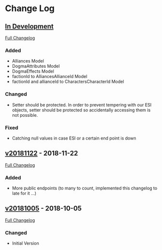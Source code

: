 
# Change Log

## [In Development](https://github.com/ppfeufer/eve-online-intel-tool/tree/development)
[Full Changelog](https://github.com/ppfeufer/eve-online-intel-tool/compare/v20181122...development)
### Added
- Alliances Model
- DogmaAttributes Model
- DogmaEffects Model
- factionId to AlliancesAllianceId Model
- factionId and allianceId to CharactersCharacterId Model

### Changed
- Setter should be protected. In order to prevent tempering with our ESI objects, setter should be protected so accidentally accessing them is not possible.

### Fixed
- Catching null values in case ESI or a certain end point is down

## [v20181122](https://github.com/ppfeufer/eve-online-intel-tool/tag/v20181122) - 2018-11-22
[Full Changelog](https://github.com/ppfeufer/eve-online-intel-tool/compare/v20181005...v20181122)
### Added
- More public endpoints (to many to count, implemented this changelog to late for it ...)

## [v20181005](https://github.com/ppfeufer/eve-online-intel-tool/releases/tag/v20181005) - 2018-10-05
[Full Changelog](https://github.com/ppfeufer/eve-online-intel-tool/compare/v1.3.0...v1.3.1)
### Changed
- Initial Version
